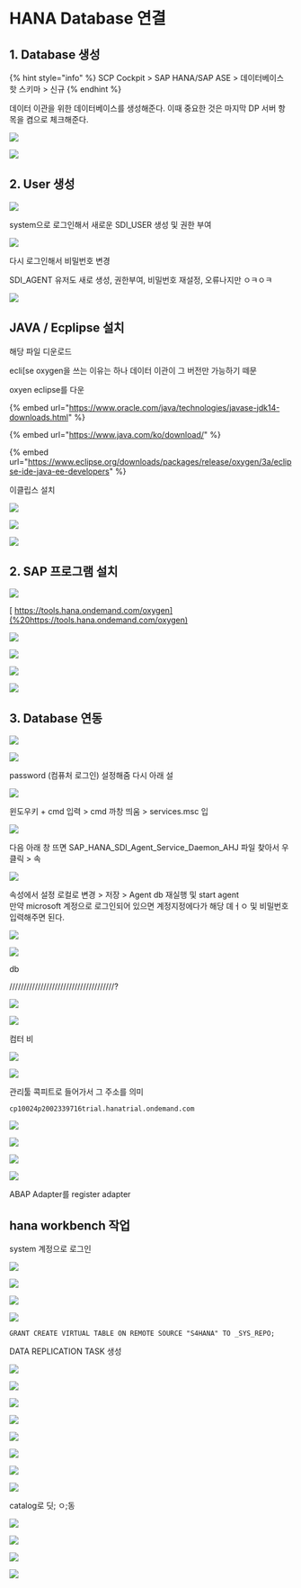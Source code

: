 # HANA Database 연결

## 1. Database 생성

{% hint style="info" %}
SCP Cockpit &gt; SAP HANA/SAP ASE &gt; 데이터베이스 핫 스키마 &gt; 신규
{% endhint %}

데이터 이관을 위한 데이터베이스를 생성해준다. 이때 중요한 것은 마지막 DP 서버 항목을 켬으로 체크해준다.

![](../.gitbook/assets/image%20%28761%29.png)

![](../.gitbook/assets/image%20%28721%29.png)



## 2. User 생성

![](../.gitbook/assets/image%20%28718%29.png)

system으로 로그인해서 새로운 SDI\_USER 생성 및 권한 부여

![](../.gitbook/assets/image%20%28739%29.png)

다시 로그인해서 비밀번호 변경

SDI\_AGENT 유저도 새로 생성, 권한부여, 비밀번호 재설정, 오류나지만 ㅇㅋㅇㅋ

![](../.gitbook/assets/image%20%28717%29.png)



## JAVA / Ecplipse 설치 

해당 파일 디운로드

ecli\[se oxygen을 쓰는 이유는 하나 데이터 이관이 그 버전만 가능하기 떼문

oxyen eclipse를 다운

{% embed url="https://www.oracle.com/java/technologies/javase-jdk14-downloads.html" %}

{% embed url="https://www.java.com/ko/download/" %}

{% embed url="https://www.eclipse.org/downloads/packages/release/oxygen/3a/eclipse-ide-java-ee-developers" %}

이클립스 설치

![](../.gitbook/assets/image%20%28550%29.png)

![](../.gitbook/assets/image%20%28647%29.png)

![](../.gitbook/assets/image%20%28552%29.png)

## 2. SAP 프로그램 설치 

![](../.gitbook/assets/image%20%28618%29.png)

[ https://tools.hana.ondemand.com/oxygen](%20https://tools.hana.ondemand.com/oxygen)

![](../.gitbook/assets/image%20%28578%29.png)

![](../.gitbook/assets/image%20%28576%29.png)

![](../.gitbook/assets/image%20%28642%29.png)

![](../.gitbook/assets/image%20%28545%29.png)

## 3. Database 연동 

![](../.gitbook/assets/image%20%28666%29.png)

![](../.gitbook/assets/image%20%28661%29.png)

password \(컴퓨처 로그인\) 설정해줌 다시 아래 설



![](../.gitbook/assets/image%20%28752%29.png)

윈도우키 + cmd 입력 &gt; cmd 까창 띄움 &gt;  services.msc 입

![](../.gitbook/assets/image%20%28660%29.png)

다음 아래 창 뜨면 SAP\_HANA\_SDI\_Agent\_Service\_Daemon\_AHJ 파일 찾아서 우클릭 &gt; 속

![](../.gitbook/assets/image%20%28662%29.png)

속성에서 설정 로컬로 변경 &gt; 저장 &gt; Agent db 재실행 및 start agent  
만약 microsoft 계정으로 로그인되어 있으면 계정지정에다가 해당 뎨ㅓㅇ 및 비밀번호 입력해주면 된다.

![](../.gitbook/assets/image%20%28659%29.png)

![](../.gitbook/assets/image%20%28663%29.png)



db

/////////////////////////////////////?

![](../.gitbook/assets/image%20%28747%29.png)

![](../.gitbook/assets/image%20%28673%29.png)

컴터 비

![](../.gitbook/assets/image%20%28713%29.png)

![](../.gitbook/assets/image%20%28733%29.png)

관리툴 콕피트로 들어가서 그 주소를 의미 

`cp10024p2002339716trial.hanatrial.ondemand.com`

![](../.gitbook/assets/image%20%28746%29.png)

![](../.gitbook/assets/image%20%28669%29.png)

![](../.gitbook/assets/image%20%28745%29.png)

![](../.gitbook/assets/image%20%28737%29.png)

ABAP Adapter를 register adapter

## hana workbench 작업

system 계정으로 로그인

![](../.gitbook/assets/image%20%28697%29.png)

![](../.gitbook/assets/image%20%28684%29.png)

![](../.gitbook/assets/image%20%28706%29.png)

![](../.gitbook/assets/image%20%28750%29.png)

```text
GRANT CREATE VIRTUAL TABLE ON REMOTE SOURCE "S4HANA" TO _SYS_REPO;
```

DATA REPLICATION TASK 생성

![](../.gitbook/assets/image%20%28688%29.png)

![](../.gitbook/assets/image%20%28755%29.png)

![](../.gitbook/assets/image%20%28756%29.png)

![](../.gitbook/assets/image%20%28707%29.png)

![](../.gitbook/assets/image%20%28714%29.png)

![](../.gitbook/assets/image%20%28731%29.png)

![](../.gitbook/assets/image%20%28722%29.png)

![](../.gitbook/assets/image%20%28759%29.png)

catalog로 딧; ㅇ;동

![](../.gitbook/assets/image%20%28744%29.png)

![](../.gitbook/assets/image%20%28676%29.png)

![](../.gitbook/assets/image%20%28743%29.png)

![](../.gitbook/assets/image%20%28709%29.png)

